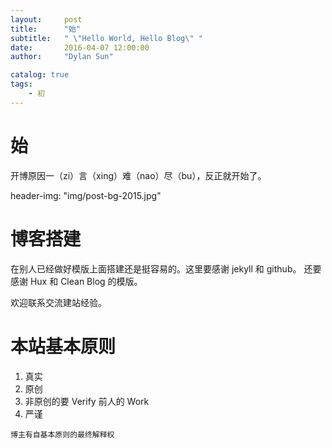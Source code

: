 ```yaml
---
layout:     post
title:      "始"
subtitle:   " \"Hello World, Hello Blog\" "
date:       2016-04-07 12:00:00
author:     "Dylan Sun"

catalog: true
tags:
    - 初
---
```





# 始

开博原因一（zi）言（xing）难（nao）尽（bu），反正就开始了。


header-img: "img/post-bg-2015.jpg"

# 博客搭建

在别人已经做好模版上面搭建还是挺容易的。这里要感谢 jekyll 和 github。 还要感谢 Hux 和 Clean Blog 的模版。

欢迎联系交流建站经验。

# 本站基本原则

1. 真实
2. 原创
3. 非原创的要 Verify 前人的 Work
4. 严谨

`博主有自基本原则的最终解释权`

